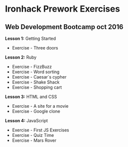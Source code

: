 # Ironhack Prework Exercises

## Web Development Bootcamp oct 2016

**Lesson 1:** Getting Started
- Exercise - Three doors

**Lesson 2:** Ruby

- Exercise - FizzBuzz
- Exercise - Word sorting
- Exercise - Caesar´s cypher
- Exercise - Shake Shack
- Exercise - Shopping cart

**Lesson 3:** HTML and CSS

- Exercise - A site for a movie
- Exercise - Google clone

**Lesson 4:** JavaScript

- Exercise - First JS Exercises
- Exercise - Quiz Time
- Exercise - Mars Rover
